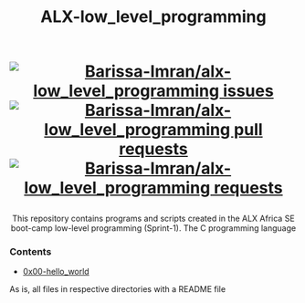 <div align="center">
  <h1>ALX-low_level_programming
  <p align="center">
  <br>
  <a href="https://github.com/Barissa-Imran/alx-low_level_programming/issues">
    <img src="https://img.shields.io/github/stars/Barissa-Imran/alx-low_level_programming?color=333&style=for-the-badge&logo=github" alt="Barissa-Imran/alx-low_level_programming issues"/>
  </a>
    <a href="https://github.com/Barissa-Imran/alx-low_level_programming/pulls">
    <img src="https://img.shields.io/github/commit-activity/m/Barissa-Imran/alx-low_level_programming?color=blue&style=for-the-badge&logo=github" alt="Barissa-Imran/alx-low_level_programming pull requests"/>
  </a>
  <a href="https://Barissa-Imran/alx-low_level_programming/pulls">
    <img src="https://img.shields.io/github/last-commit/Barissa-Imran/alx-low_level_programming?color=blue&style=for-the-badge&logo=github" alt="Barissa-Imran/alx-low_level_programming requests"/>
  </a>

</p>
  </h1>
  <p>This repository contains programs and scripts created in the ALX Africa SE boot-camp low-level programming (Sprint-1).
  The C programming language</ p>
</div>

### Contents
* [0x00-hello_world](link)

As is, all files in respective directories with a README file
